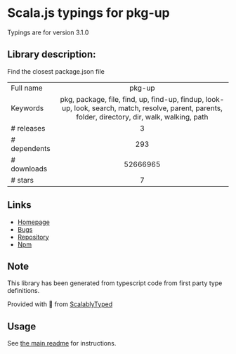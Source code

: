 
# Scala.js typings for pkg-up

Typings are for version 3.1.0

## Library description:
Find the closest package.json file

|                    |                 |
| ------------------ | :-------------: |
| Full name          | pkg-up |
| Keywords           | pkg, package, file, find, up, find-up, findup, look-up, look, search, match, resolve, parent, parents, folder, directory, dir, walk, walking, path |
| # releases         | 3 |
| # dependents       | 293 |
| # downloads        | 52666965 |
| # stars            | 7 |

## Links
- [Homepage](https://github.com/sindresorhus/pkg-up#readme)
- [Bugs](https://github.com/sindresorhus/pkg-up/issues)
- [Repository](https://github.com/sindresorhus/pkg-up)
- [Npm](https://www.npmjs.com/package/pkg-up)
    


## Note
This library has been generated from typescript code from first party type definitions.

Provided with :purple_heart: from [ScalablyTyped](https://github.com/oyvindberg/ScalablyTyped)

## Usage
See [the main readme](../../readme.md) for instructions.



